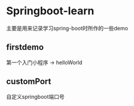 # Springboot-learn
主要是用来记录学习spring-boot时所作的一些demo
## firstdemo
第一个入门小程序 -> helloWorld
## customPort
自定义springboot端口号

